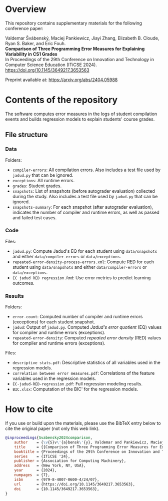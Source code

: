 # Overview

This repository contains supplementary materials for the following conference paper:

Valdemar Švábenský, Maciej Pankiewicz, Jiayi Zhang, Elizabeth B. Cloude, Ryan S. Baker, and Eric Fouh.\
**Comparison of Three Programming Error Measures for Explaining Variability in CS1 Grades**\
In Proceedings of the 29th Conference on Innovation and Technology in Computer Science Education (ITiCSE 2024).\
https://doi.org/10.1145/3649217.3653563

Preprint available at: https://arxiv.org/abs/2404.05988

# Contents of the repository

The software computes error measures in the logs of student compilation events and builds regression models to explain students' course grades.

## File structure

### Data

Folders:

* `compiler-errors`: All compilation errors. Also includes a test file used by `jadud.py` that can be ignored.
* `exceptions`: All runtime errors. 
* `grades`: Student grades.
* `snapshots`: List of snapshots (before autograder evaluation) collected during the study. Also includes a test file used by `jadud.py` that can be ignored.
* `snapshots-summary`: For each snapshot (after autograder evaluation), indicates the number of compiler and runtime errors, as well as passed and failed test cases.

### Code

Files:

* `jadud.py`: Compute Jadud's EQ for each student using `data/snapshots` and either `data/compiler-errors` or `data/exceptions`.
* `repeated-error-density-process-errors.xml`: Compute RED for each student using `data/snapshots` and either `data/compiler-errors` or `data/exceptions`.
* `EC jadud RED regression.Rmd`: Use error metrics to predict learning outcomes. 

### Results

Folders:

* `error-count`: Computed number of compiler and runtime errors (exceptions) for each student snapshot.
* `jadud`: Output of `jadud.py`. Computed *Jadud's error quotient* (EQ) values for compiler and runtime errors (exceptions).
* `repeated-error-density`: Computed *repeated error density* (RED) values for compiler and runtime errors (exceptions).

Files:

* `descriptive stats.pdf`: Descriptive statistics of all variables used in the regression models.
* `correlation between error measures.pdf`: Correlations of the feature variables used in the regression models.
* `EC-jadud-RED-regression.pdf`: Full regression modeling results.
* `BIC.xlsx`: Computation of the BIC' for the regression models.

# How to cite

If you use or build upon the materials, please use the BibTeX entry below to cite the original paper (not only this web link).

```bibtex
@inproceedings{Svabensky2024comparison,
    author    = {\v{S}v\'{a}bensk\'{y}, Valdemar and Pankiewicz, Maciej and Zhang, Jiayi and Cloude, Elizabeth B. and Baker, Ryan S. and Fouh, Eric},
    title     = {{Comparison of Three Programming Error Measures for Explaining Variability in CS1 Grades}},
    booktitle = {Proceedings of the 29th Conference on Innovation and Technology in Computer Science Education},
    series    = {ITiCSE '24},
    publisher = {Association for Computing Machinery},
    address   = {New York, NY, USA},
    year      = {2024},
    numpages  = {7},
    isbn      = {979-8-4007-0600-4/24/07},
    url       = {https://doi.org/10.1145/3649217.3653563},
    doi       = {10.1145/3649217.3653563},
}
```
